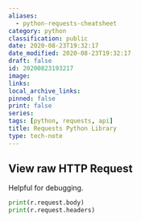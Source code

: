 ```yaml
---
aliases:
  - python-requests-cheatsheet
category: python
classification: public
date: 2020-08-23T19:32:17
date_modified: 2020-08-23T19:32:17
draft: false
id: 20200823193217
image: 
links: 
local_archive_links: 
pinned: false
print: false
series: 
tags: [python, requests, api]
title: Requests Python Library
type: tech-note
---
```


## View raw HTTP Request

Helpful for debugging.

```py
print(r.request.body)
print(r.request.headers)
```

